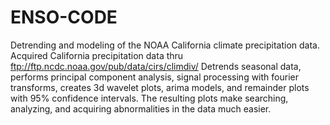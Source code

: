 # ENSO-CODE
Detrending and modeling of the NOAA California climate precipitation data. Acquired California precipitation data thru ftp://ftp.ncdc.noaa.gov/pub/data/cirs/climdiv/ Detrends seasonal data, performs principal component analysis, signal processing with fourier transforms, creates 3d wavelet plots, arima models, and remainder plots with 95% confidence intervals. The resulting plots make searching, analyzing, and acquiring abnormalities in the data much easier.
